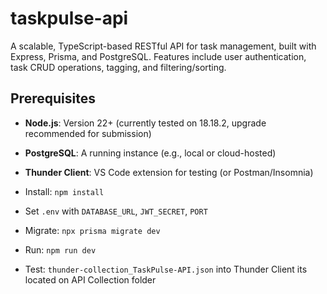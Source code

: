# taskpulse-api
A scalable, TypeScript-based RESTful API for task management, built with Express, Prisma, and PostgreSQL. Features include user authentication, task CRUD operations, tagging, and filtering/sorting.

## Prerequisites
- **Node.js**: Version 22+ (currently tested on 18.18.2, upgrade recommended for submission)
- **PostgreSQL**: A running instance (e.g., local or cloud-hosted)
- **Thunder Client**: VS Code extension for testing (or Postman/Insomnia)

- Install: `npm install`
- Set `.env` with `DATABASE_URL`, `JWT_SECRET`, `PORT`
- Migrate: `npx prisma migrate dev`
- Run: `npm run dev`
- Test:  `thunder-collection_TaskPulse-API.json` into Thunder Client its located on API Collection folder